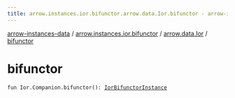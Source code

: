 ```yaml
---
title: arrow.instances.ior.bifunctor.arrow.data.Ior.bifunctor - arrow-instances-data
---
```


[arrow-instances-data](../../index.html) / [arrow.instances.ior.bifunctor](../index.html) / [arrow.data.Ior](index.html) / [bifunctor](./bifunctor.html)

# bifunctor

`fun Ior.Companion.bifunctor(): `[`IorBifunctorInstance`](../../arrow.instances/-ior-bifunctor-instance/index.html)